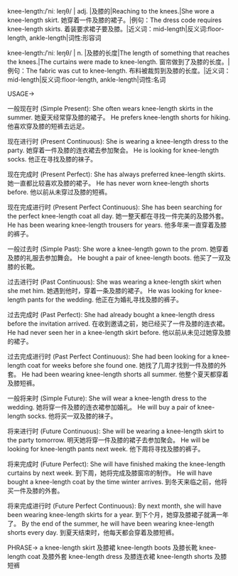 knee-length:/ˈniː leŋθ/ | adj. |及膝的|Reaching to the knees.|She wore a knee-length skirt. 她穿着一件及膝的裙子。|例句：The dress code requires knee-length skirts. 着装要求裙子要及膝。|近义词：mid-length|反义词:floor-length, ankle-length|词性:形容词

knee-length:/ˈniː leŋθ/ | n. |及膝的长度|The length of something that reaches the knees.|The curtains were made to knee-length. 窗帘做到了及膝的长度。|例句：The fabric was cut to knee-length. 布料被裁剪到及膝的长度。|近义词：mid-length|反义词:floor-length, ankle-length|词性:名词


USAGE->

一般现在时 (Simple Present):
She often wears knee-length skirts in the summer. 她夏天经常穿及膝的裙子。
He prefers knee-length shorts for hiking. 他喜欢穿及膝的短裤去远足。

现在进行时 (Present Continuous):
She is wearing a knee-length dress to the party. 她穿着一件及膝的连衣裙去参加聚会。
He is looking for knee-length socks. 他正在寻找及膝的袜子。

现在完成时 (Present Perfect):
She has always preferred knee-length skirts. 她一直都比较喜欢及膝的裙子。
He has never worn knee-length shorts before. 他以前从未穿过及膝的短裤。

现在完成进行时 (Present Perfect Continuous):
She has been searching for the perfect knee-length coat all day. 她一整天都在寻找一件完美的及膝外套。
He has been wearing knee-length trousers for years. 他多年来一直穿着及膝的裤子。

一般过去时 (Simple Past):
She wore a knee-length gown to the prom. 她穿着及膝的礼服去参加舞会。
He bought a pair of knee-length boots. 他买了一双及膝的长靴。

过去进行时 (Past Continuous):
She was wearing a knee-length skirt when she met him. 她遇到他时，穿着一条及膝的裙子。
He was looking for knee-length pants for the wedding. 他正在为婚礼寻找及膝的裤子。

过去完成时 (Past Perfect):
She had already bought a knee-length dress before the invitation arrived. 在收到邀请之前，她已经买了一件及膝的连衣裙。
He had never seen her in a knee-length skirt before. 他以前从未见过她穿及膝的裙子。

过去完成进行时 (Past Perfect Continuous):
She had been looking for a knee-length coat for weeks before she found one. 她找了几周才找到一件及膝的外套。
He had been wearing knee-length shorts all summer. 他整个夏天都穿着及膝短裤。

一般将来时 (Simple Future):
She will wear a knee-length dress to the wedding. 她将穿一件及膝的连衣裙参加婚礼。
He will buy a pair of knee-length socks. 他将买一双及膝的袜子。

将来进行时 (Future Continuous):
She will be wearing a knee-length skirt to the party tomorrow. 明天她将穿一件及膝的裙子去参加聚会。
He will be looking for knee-length pants next week. 他下周将寻找及膝的裤子。

将来完成时 (Future Perfect):
She will have finished making the knee-length curtains by next week. 到下周，她将完成及膝窗帘的制作。
He will have bought a knee-length coat by the time winter arrives. 到冬天来临之前，他将买一件及膝的外套。

将来完成进行时 (Future Perfect Continuous):
By next month, she will have been wearing knee-length skirts for a year. 到下个月，她穿及膝裙子就满一年了。
By the end of the summer, he will have been wearing knee-length shorts every day. 到夏天结束时，他每天都会穿着及膝短裤。


PHRASE->
a knee-length skirt  及膝裙
knee-length boots  及膝长靴
knee-length coat  及膝外套
knee-length dress 及膝连衣裙
knee-length shorts 及膝短裤
